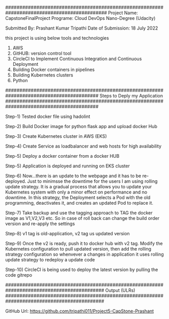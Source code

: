 ############################################################################################
Project Name: CapstoneFinalProject
Programe: Cloud DevOps Nano-Degree (Udacity)

Submitted By: Prashant Kumar Tripathi
Date of Submission: 18 July 2022

this project is using below tools and technologies

1) AWS 
2) GitHUB: version control tool
3) CircleCI to Implement Continuous Integration and Continuous Deployment
4) Building Docker containers in pipelines
5) Building Kubernetes clusters
6) Python

#########################################################################################
Steps to Deply my Application
#########################################################################################


Step-1) Tested docker file using hadolint

Step-2) Build Docker image for python flask app and upload docker Hub

Step-3) Create Kubernetes cluster in AWS (EKS) 

Step-4) Create Service as loadbalancer and web hosts for  high availability

Step-5) Deploy a docker container from a docker HUB 

Step-5) Application is deployed and running on EKS cluster

Step-6) Now...there is an update to the webpage and it has to be re-deployed. Just to minimsse the downtime for the users I am using rolling update strategy. 
It is a gradual process that allows you to update your Kubernetes system with only a minor effect on performance and no downtime. In this strategy, the Deployment selects a Pod 
with the old programming, deactivates it, and creates an updated Pod to replace it.

Step-7) Take backup and use the tagging approach to TAG the docker image as V1,V2,V3 etc. So in case of roll back can change the build order version and 
re-apply the settings
   
Step-8) v1 tag is old-application, v2 tag us updated version 

Step-9) Once the v2 is ready, push it to docker hub with v2 tag. Modify the Kubernetes configuration to pull
    updated version, then add the rolling strategy configuration so whenvever a changes in application it uses
    rolling update strategy to redeploy a update code

Step-10) CircleCI is being used to deploy the latest version by pulling the code gitrepo

###########################################################################################
Output (ULRs)
###########################################################################################

GitHub Url: https://github.com/tripathi011/Project5-CapStone-Prashant

